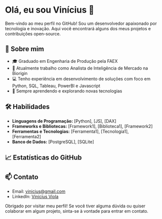 # Olá, eu sou Vinícius 👋

Bem-vindo ao meu perfil no GitHub! Sou um desenvolvedor apaixonado por tecnologia e inovação. Aqui você encontrará alguns dos meus projetos e contribuições open-source.

## 🚀 Sobre mim

- 🎓 Graduado em Engenharia de Produção pela FAEX
- 💼 Atualmente trabalho como Analista de Inteligência de Mercado na Biorigin
- 💻 Tenho experiência em desenvolvimento de soluções com foco em Python, SQL, Tableau, PowerBI e Javascript
- 🌱 Sempre aprendendo e explorando novas tecnologias

## 🛠️ Habilidades

- **Linguagens de Programação:** [Python], [JS], [DAX]
- **Frameworks e Bibliotecas:** [Framework1], [Biblioteca1], [Framework2]
- **Ferramentas e Tecnologias:** [Ferramenta1], [Tecnologia1], [Ferramenta2]
- **Banco de Dados:** [PostgreSQL], [SQLite]

## 📈 Estatísticas do GitHub

<!-- [![Estatísticas do GitHub de Seu Nome](https://github-readme-stats.vercel.app/api?username=SeuNomeDeUsuario&show_icons=true&theme=radical)](https://github.com/SeuNomeDeUsuario)

[![Linguagens mais usadas](https://github-readme-stats.vercel.app/api/top-langs/?username=SeuNomeDeUsuario&layout=compact&theme=radical)](https://github.com/SeuNomeDeUsuario) -->

<!-- ## 📂 Projetos

### [Nome do Projeto 1](https://github.com/SeuNomeDeUsuario/Projeto1)
Descrição breve do projeto. Tecnologias usadas: [Tecnologia1], [Tecnologia2], [Tecnologia3].

### [Nome do Projeto 2](https://github.com/SeuNomeDeUsuario/Projeto2)
Descrição breve do projeto. Tecnologias usadas: [Tecnologia1], [Tecnologia2], [Tecnologia3].

### [Nome do Projeto 3](https://github.com/SeuNomeDeUsuario/Projeto3)
Descrição breve do projeto. Tecnologias usadas: [Tecnologia1], [Tecnologia2], [Tecnologia3]. -->

## 📫 Contato

- Email: [vinicius@gmail.com](mailto:seu.email@exemplo.com)
- LinkedIn: [Vinícius Viola](https://www.linkedin.com/in/seu-nome/)

<!-- ## 🏆 Conquistas

[![Troféus do GitHub](https://github-profile-trophy.vercel.app/?username=SeuNomeDeUsuario&theme=onedark)](https://github.com/SeuNomeDeUsuario) -->

Obrigado por visitar meu perfil! Se você tiver alguma dúvida ou quiser colaborar em algum projeto, sinta-se à vontade para entrar em contato.
